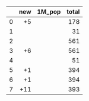 |    |   new | 1M_pop   |   total |
|---:|------:|:---------|--------:|
|  0 |    +5 |          |     178 |
|  1 |       |          |      31 |
|  2 |       |          |     561 |
|  3 |    +6 |          |     561 |
|  4 |       |          |      51 |
|  5 |    +1 |          |     394 |
|  6 |    +1 |          |     394 |
|  7 |   +11 |          |     393 |